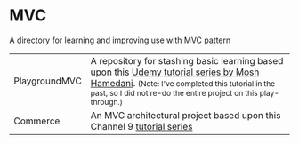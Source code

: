 # MVC
A directory for learning and improving use with MVC pattern

<table>
    <tr>
        <td>PlaygroundMVC</td>
        <td>A repository for stashing basic learning based upon this <a href="https://www.udemy.com/the-complete-aspnet-mvc-5-course/learn/v4/overview"> Udemy tutorial series by Mosh Hamedani</a>. <small>(Note: I've completed this tutorial in the past, so I did not re-do the entire project on this play-through.)</small></td>
    </tr>    
    <tr>
        <td>Commerce</td>
        <td>An MVC architectural project based upon this Channel 9 <a href="https://docs.microsoft.com/en-us/aspnet/mvc/videos/mvc-1/aspnet-mvc-storefront/aspnet-mvc-storefront-part-2-the-repository-pattern">tutorial series </a> </td>
    </tr>    
    
<table>
